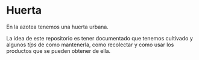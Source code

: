 # Huerta

En la azotea tenemos una huerta urbana.

La idea de este repositorio es tener documentado que tenemos cultivado y algunos *tips*
de como mantenerla, como recolectar y como usar los productos que se pueden obtener de ella.
